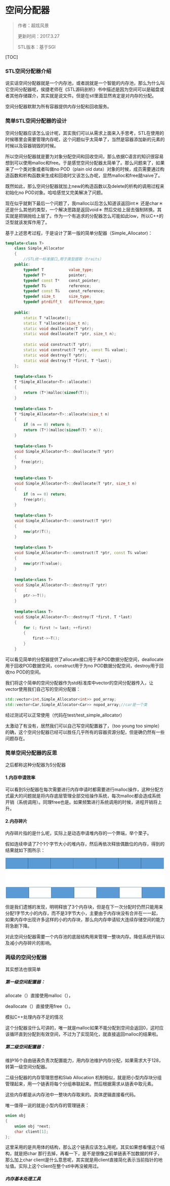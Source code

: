 # 空间分配器

> 作者：超炫风景
>
> 更新时间：2017.3.27
>
> STL版本：基于SGI



[TOC]

### STL空间分配器介绍

说实话空间分配器就是一个内存池，或者說就是一个智能的内存池，那么为什么叫它空间分配器呢，侯捷老师在《STL源码剖析》书中描述是因为空间可以是磁盘或者其他存储媒介，其实就是说文件。但是在stl里面显然肯定是对内存的分配。

空间分配器默默为所有容器提供内存分配和回收服务。

### 简单STL空间分配器的设计

空间分配器应该怎么设计呢，其实我们可以从需求上面来入手思考，STL在使用的时候哪里会需要管理内存呢，这个问题似乎太简单了，当然是容器添加新的元素的时候以及容器销毁的时候。

所以空间分配器就是要为对象分配空间和回收空间，那么依据C语言的知识很容易想到可以使用malloc和free。于是感觉空间分配器太简单了。那么问题来了，如果来了一个类对象或者叫做no POD（plain old data）对象的时候，成员需要通过构造函数和析构函数来生成和回收时又该怎么办呢，显然malloc和free就naive了。

既然如此，那么空间分配器就加上new的构造函数以及delete的析构的调用过程来初始化no POD对象。哈哈感觉又完美解决了问题。

现在似乎就剩下最后一个问题了，我malloc以后怎么知道该返回int＊ 还是char＊还是什么其他的类型，一个解决思路是返回void＊ 然后交给上层去强制转换。其实就是把锅抛给上层了。作为一个有追求的分配器怎么可能如此low，所以C++的泛型就该发挥作用了。

基于上述思考过程，于是设计了第一版的简单分配器（Simple_Allocator)：

```c++
template<class T>
    class Simple_Allocator
    {
        //STL统一标准接口,用于类型提取（traits）
    public:
        typedef T			value_type;
        typedef T*			pointer;
        typedef const T*	const_pointer;
        typedef T&			reference;
        typedef const T&	const_reference;
        typedef size_t		size_type;
        typedef ptrdiff_t	difference_type;

    public:
        static T *allocate();
        static T *allocate(size_t n);
        static void deallocate(T *ptr);
        static void deallocate(T *ptr, size_t n);

        static void construct(T *ptr);
        static void construct(T *ptr, const T& value);
        static void destroy(T *ptr);
        static void destroy(T *first, T *last);
    };

    template<class T>
    T *Simple_Allocator<T>::allocate()
    {
        return (T*)malloc(sizeof(T));
    }

    template<class T>
    T *Simple_Allocator<T>::allocate(size_t n)
    {
        if (n == 0) return 0;
        return (T*)(malloc(sizeof(T) * n));
    }

    template<class T>
    void Simple_Allocator<T>::deallocate(T *ptr)
    {
       free(ptr);
    }

    template<class T>
    void Simple_Allocator<T>::deallocate(T *ptr, size_t n)
    {
        if (n == 0) return;
        free(ptr);
    }

    template<class T>
    void Simple_Allocator<T>::construct(T *ptr)
    {
        new(ptr)T();
    }

    template<class T>
    void Simple_Allocator<T>::construct(T *ptr, const T& value)
    {
        new(ptr)T(value);
    }

    template<class T>
    void Simple_Allocator<T>::destroy(T *ptr)
    {
        ptr->~T();
    }

    template<class T>
    void Simple_Allocator<T>::destroy(T *first, T *last)
    {
        for (; first != last; ++first)
        {
            first->~T();
        }
    }
```

可以看见简单的分配器提供了allocate接口用于未POD数据分配空间，deallocate用于回收POD数据空间，construct用于为no POD数据分配空间，destroy用于回收no POD的空间。

我们将这个简单的空间分配器作为std标准库中vector的空间分配器传入，让vector使用我们自己写的空间分配器：

```c++
std::vector<int,Simple_Allocator<int>> pod_array;
std::vector<Car,Simple_Allocator<Car>> nopod_array;//car是一个类
```

经过测试可以正常使用（代码在test/test_simple_allocator）

太激动了有没有，居然我们可以自己写空间配置器了，（too young too simple）的确，这个空间分配器已经可以胜任几乎所有的容器资源分配，但是确仍然有一些问题存在。

### 简单空间分配器的反思

之后都称这种分配器为S分配器

#### 1.内存申请效率

可以看到S分配器在每次需要进行内存申请时都需要进行malloc操作，这种分配方式最大的问题就是将内存底层管理全部交给操作系统，每次malloc都会造成系统开销（系统调用）。同理free也是。如果频繁进行系统调用的时候，进程开销将上升。

#### 2.内存碎片

内存碎片指的是什么呢，实际上是动态申请堆内存的一个弊端，举个栗子。

假如连续申请了7个1个字节大小的堆内存，然后再依次释放偶数位的内存，得到的结果就如下图所示：

![图片1](./picture/图片1.png)

但是我们遗憾的发现，明明释放了3个内存块，但是在下一次分配时仍然只能用来分配1字节大小的内存，而不是3字节大小，主要由于内存块没有合并在一一起，如果内存中出现许多这样的小的内存块，那么向内存申请较大连续存储空间的能力将急剧下降。

对此空间分配器需要一个内存池的底层结构用来管理一整块内存。降低系统开销以及减小内存碎片的影响。

### 两级的空间分配器

其实想法也很简单

##### 第一级空间配置器：

allocate（）直接使用malloc（），

deallocate（）直接使用free（）。

模拟C++处理内存不足的情况

这个分配器没什么可讲的，唯一就是malloc如果不能分配到空间会返回0，这时应该循环直到分配到有效空间，不过为了实现简化，就直接返回malloc的结果啦。

##### 第二级空间配置器：

维护16个自由链表负责次配置能力，用内存池维护内存分配，如果需求大于128，转第一级空间分配器。

二级分配器的内存管理思想和Slab Allocation 机制相似，就是把小型内存块分组管理起来，用一个链表将每个分组串联起来。然后根据需求从链表中取元素。

这些内存都是从内存池中一整块内存取来的。具体逻辑直接看代码。

唯一值得一说的就是小型内存的管理链表：

```c++
union obj
{
    union obj *next;
    char client[1];
};
```

这里采用的是共用体的结构，那么这个链表应该怎么用呢。其实如果想看懂这个结构，就是把char 那行去掉，再看一下，是不是很像之前单链表不加数据的样子，那么加上char client是什么意思呢，其实就是用client直接简化表示当前指针的地址值。实际上这个client在整个stl中再没被用过。

##### 内存基本处理工具



